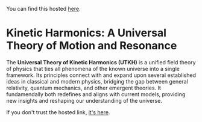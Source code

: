 You can find this hosted [here](http://sonicpoets.com/).

# Kinetic Harmonics: A Universal Theory of Motion and Resonance <a href="#top"></a>

The **Universal Theory of Kinetic Harmonics (UTKH)** is a unified field theory of physics that ties all phenomena of the known universe into a single framework. Its principles connect with and expand upon several established ideas in classical and modern physics, bridging the gap between general relativity, quantum mechanics, and other emergent theories. It fundamendally both redefines and aligns with current models, providing new insights and reshaping our understanding of the universe.

If you don't trust the hosted link, [it's here](https://github.com/joshmorgan1000/UTKH/blob/main/THEORY.md).
